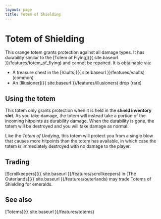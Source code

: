 ```yaml
---
layout: page
title: Totem of Shielding
---
```


# Totem of Shielding

This orange totem grants protection against all damage types.  It has durability similar to the [Totem of Flying]({{ site.baseurl }}/features/totem_of_flying) and cannot be repaired.  It is obtainable via:
* A treasure chest in the [Vaults]({{ site.baseurl }}/features/vaults) (common)
* An [Illusioner]({{ site.baseurl }}/features/illusioners) drop (rare)

## Using the totem

This totem only grants protection when it is held in the **shield inventory slot**.  As you take damage, the totem will instead take a portion of the incoming hitpoints as durability damage.  When the durability is gone, the totem will be destroyed and you will take damage as normal.

Like the *Totem of Undying*, this totem will protect you from a single blow that causes more hitpoints than the totem has available, in which case the totem is immediately destroyed with no damage to the player.

## Trading

[Scrollkeepers]({{ site.baseurl }}/features/scrollkeepers) in [The Outerlands]({{ site.baseurl }}/features/outerlands) may trade Totems of Shielding for emeralds.

## See also

[Totems]({{ site.baseurl }}/features/totems)